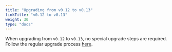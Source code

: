 ```yaml
---
title: "Upgrading from v0.12 to v0.13"
linkTitle: "v0.12 to v0.13"
weight: 30
type: "docs"
---
```


When upgrading from `v0.12` to `v0.13`, no special upgrade steps are required.
Follow the regular upgrade process [here](../).
